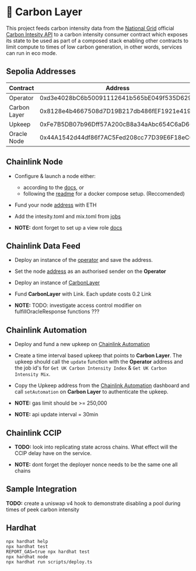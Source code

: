# 🌱 Carbon Layer 

This project feeds carbon intensity data from the [National Grid](https://www.nationalgrid.com/uk) official [Carbon Intesity API](https://api.carbonintensity.org.uk/) to a carbon intensity consumer contract which exposes its state to be used as part of a composed stack enabling other contracts to limit compute to times of low carbon generation, in other words, services can run in eco mode.

## Sepolia Addresses
| Contract        | Address                                    |
|-----------------|------------------------------------------- |
| Operator        | 0xd3e4028bC6b50091112641b565bE049f535D6299 |
| Carbon Layer    | 0x8128e4b4667508d7D19B217db486fEF1921e419D |
| Upkeep          | 0xFe7B5DB07b96Dff57A200cB8a34aAbc654C6aD66 |
| Oracle Node     | 0x44A1542d44df86f7AC5Fed208cc77D39E6F18eC0 |


## Chainlink Node

* Configure & launch a node either:
  * according to the [docs](https://docs.chain.link/chainlink-nodes/v1/running-a-chainlink-node), or
  * following the [readme](./chainlink-node/README.md) for a docker compose setup. (Reccomended)   

* Fund your node [address](http://localhost:6688/keys) with ETH


* Add the intesity.toml and mix.toml from [jobs](./chainlink-node/jobs/) 

* **NOTE:** dont forget to set up a view role [docs](https://docs.chain.link/chainlink-nodes/v1/roles-and-access)

## Chainlink Data Feed

* Deploy an instance of the [operator](./contracts/Operator.sol) and save the address.

* Set the node [address](http://localhost:6688/keys) as an authorised sender on the **Operator**

* Deploy an instance of [CarbonLayer](./contracts/CarbonLayer.sol)

* Fund **CarbonLayer** with Link. Each update costs 0.2 Link 

* **NOTE:** TODO: investigate access control modifier on fulfillOracleResponse functions ???

## Chainlink Automation

* Deploy and fund a new upkeep on [Chainlink Automation](https://automation.chain.link/) 

* Create a time interval based upkeep that points to **Carbon Layer**. The upkeep should call the `update` function with the **Operator** address and the job id's for `Get UK Carbon Intensity Index` & `Get UK Carbon Intensity Mix`. 

* Copy the Upkeep address from the [Chainlink Automation](https://automation.chain.link/) dashboard and call `setAutomation` on **Carbon Layer** to authenticate the upkeep.


* **NOTE:** gas limit should be >= 250,000
* **NOTE:** api update interval = 30min 

## Chainlink CCIP

* **TODO:** look into replicating state across chains. What effect will the CCIP delay have on the service.

* **NOTE:** dont forget the deployer nonce needs to be the same one all chains

## Sample Integration
**TODO:** create a uniswap v4 hook to demonstrate disabling a pool during times of peek carbon intensity

## Hardhat

```shell
npx hardhat help
npx hardhat test
REPORT_GAS=true npx hardhat test
npx hardhat node
npx hardhat run scripts/deploy.ts
```
